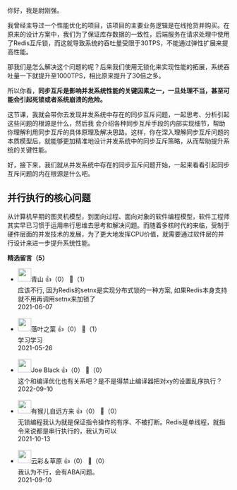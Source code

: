你好，我是尉刚强。

我曾经主导过一个性能优化的项目，该项目的主要业务逻辑是在线抢货并购买。在原来的设计方案中，我们为了保证库存数据的一致性，后端服务在请求处理中使用了Redis互斥锁，而这就导致系统的吞吐量受限于30TPS，不能通过弹性扩展来提高性能。

那我们是怎么解决这个问题的呢？后来我们使用无锁化来实现性能的拓展，系统吞吐量一下就提升至1000TPS，相比原来提升了30倍之多。

所以你看，**同步互斥是影响并发系统性能的关键因素之一，一旦处理不当，甚至可能会引起死锁或者系统崩溃的危险。**

这节课，我就会带你去发现并发系统中存在的同步互斥问题，一起思考、分析引起这些问题的根源是什么，然后我 会介绍各种同步互斥手段的内部实现细节，帮助你理解利用同步互斥的具体原理及解决思路。这样，你在深入理解同步互斥问题的本质模型后，就能够更加精准地设计并发系统中的同步互斥策略，从而帮助提升系统的关键性能。

好，接下来，我们就从并发系统中存在的同步互斥问题开始，一起来看看引起同步互斥问题的内在根源是什么吧。

## 并行执行的核心问题

从计算机早期的图灵机模型，到面向过程、面向对象的软件编程模型，软件工程师其实早已习惯于运用串行思维去思考和解决问题。而随着多核时代的来临，受制于硬件层面的并发技术的发展，为了更大地发挥CPU价值，就需要通过软件层的并行设计来进一步提升系统性能。
<div><strong>精选留言（5）</strong></div><ul>
<li><img src="https://static001.geekbang.org/account/avatar/00/11/42/3e/edb93e8c.jpg" width="30px"><span>青山</span> 👍（0） 💬（1）<div>应该不行, 因为Redis的setnx是实现分布式锁的一种方案, 如果Redis本身支持 就不用再调用setnx来加锁了</div>2021-06-07</li><br/><li><img src="https://static001.geekbang.org/account/avatar/00/11/3a/6a/2a5b0711.jpg" width="30px"><span>落叶之葉</span> 👍（0） 💬（1）<div>学习学习</div>2021-05-26</li><br/><li><img src="https://static001.geekbang.org/account/avatar/00/10/0f/70/cdef7a3d.jpg" width="30px"><span>Joe Black</span> 👍（0） 💬（0）<div>这个和编译优化也有关系吧？是不是得禁止编译器把对xy的设置乱序执行？</div>2022-09-10</li><br/><li><img src="http://thirdwx.qlogo.cn/mmopen/vi_32/Q0j4TwGTfTIxEuD0ytJhQcmmGPWMFbC46sQ0RessUXIhYibSEVeDsMk8HtkZdwib6sLBehicQGhVCaQuK5ibIECia4w/132" width="30px"><span>有猴儿自远方来</span> 👍（0） 💬（0）<div>无锁编程我认为就是保证指令操作的有序、不被打断。Redis是单线程，就指令来说都是串行执行的，我认为可以</div>2021-10-13</li><br/><li><img src="https://static001.geekbang.org/account/avatar/00/13/bc/ef/98550b85.jpg" width="30px"><span>云彩＆草原</span> 👍（0） 💬（0）<div>我认为不行，会有ABA问题。</div>2021-09-10</li><br/>
</ul>